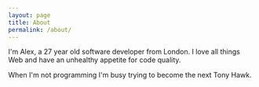 ```yaml
---
layout: page
title: About
permalink: /about/
---
```


I'm Alex, a 27 year old software developer from London. I love all things Web and have an unhealthy appetite for code quality.

When I'm not programming I'm busy trying to become the next Tony Hawk.
